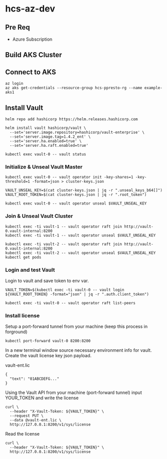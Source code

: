 # hcs-az-dev

## Pre Req
* Azure Subscription 

## Build AKS Cluster

## Connect to AKS
```
az login
az aks get-credentials --resource-group hcs-ppresto-rg --name example-aks1
```

## Install Vault
```
helm repo add hashicorp https://helm.releases.hashicorp.com

helm install vault hashicorp/vault \
  --set='server.image.repository=hashicorp/vault-enterprise' \
  --set='server.image.tag=1.4.2_ent' \
  --set='server.ha.enabled=true' \
  --set='server.ha.raft.enabled=true'

kubectl exec vault-0 -- vault status
```
### Initialize & Unseal Vault Master
```
kubectl exec vault-0 -- vault operator init -key-shares=1 -key-threshold=1 -format=json > cluster-keys.json

VAULT_UNSEAL_KEY=$(cat cluster-keys.json | jq -r ".unseal_keys_b64[]")
VAULT_ROOT_TOKEN=$(cat cluster-keys.json | jq -r ".root_token")

kubectl exec vault-0 -- vault operator unseal $VAULT_UNSEAL_KEY
```

### Join & Unseal Vault Cluster
```
kubectl exec -ti vault-1 -- vault operator raft join http://vault-0.vault-internal:8200
kubectl exec -ti vault-1 -- vault operator unseal $VAULT_UNSEAL_KEY

kubectl exec -ti vault-2 -- vault operator raft join http://vault-0.vault-internal:8200
kubectl exec -ti vault-2 -- vault operator unseal $VAULT_UNSEAL_KEY
kubectl get pods
```

### Login and test Vault
Login to vault and save token to env var.
```
VAULT_TOKEN=$(kubectl exec -ti vault-0 -- vault login ${VAULT_ROOT_TOKEN} -format="json" | jq -r ".auth.client_token")

kubectl exec -ti vault-0 -- vault operator raft list-peers
```

### Install license
Setup a port-forward tunnel from your machine (keep this process in forground)
```
kubectl port-forward vault-0 8200:8200
```
In a new terminal window source necessary environment info for vault.  Create the vault license key json payload.

vault-ent.lic
```
{
  "text": "01ABCDEFG..."
}
```

Using the Vault API from your machine (port-forward tunnel) input YOUR_TOKEN and write the license
```
curl \
  --header "X-Vault-Token: ${VAULT_TOKEN}" \
  --request PUT \
  --data @vault-ent.lic \
  http://127.0.0.1:8200/v1/sys/license
```

Read the license
```
curl \
  --header "X-Vault-Token: ${VAULT_TOKEN}" \
  http://127.0.0.1:8200/v1/sys/license
```